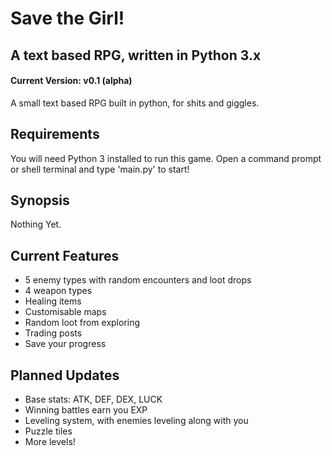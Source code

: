 # Save the Girl!
## A text based RPG, written in Python 3.x
#### Current Version: v0.1 (alpha)
A small text based RPG built in python, for shits and giggles.

## Requirements
You will need Python 3 installed to run this game. Open a command prompt or shell terminal and type 'main.py' to start!

## Synopsis
Nothing Yet.

## Current Features
* 5 enemy types with random encounters and loot drops
* 4 weapon types
* Healing items
* Customisable maps
* Random loot from exploring
* Trading posts
* Save your progress

## Planned Updates
* Base stats: ATK, DEF, DEX, LUCK
* Winning battles earn you EXP
* Leveling system, with enemies leveling along with you
* Puzzle tiles
* More levels!
